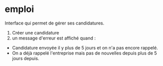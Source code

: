 # emploi

Interface qui permet de gérer ses candidatures.

1) Créer une candidature
2) un message d'erreur est affiché quand :
- Candidature envoyée il y plus de 5 jours et on n'a pas encore rappelé.
- On a déjà rappelé l'entreprise mais pas de nouvelles depuis plus de 5 jours depuis.
